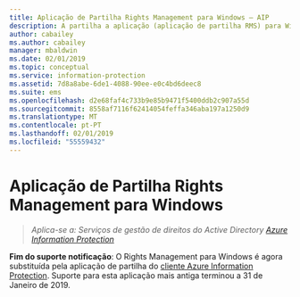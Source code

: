```yaml
---
title: Aplicação de Partilha Rights Management para Windows – AIP
description: A partilha a aplicação (aplicação de partilha RMS) para Windows Rights Management já não é suportada.
author: cabailey
ms.author: cabailey
manager: mbaldwin
ms.date: 02/01/2019
ms.topic: conceptual
ms.service: information-protection
ms.assetid: 7d8a8abe-6de1-4088-90ee-e0c4bd6deec8
ms.suite: ems
ms.openlocfilehash: d2e68faf4c733b9e85b9471f5400ddb2c907a55d
ms.sourcegitcommit: 8558af7116f62414054feffa346aba197a1250d9
ms.translationtype: MT
ms.contentlocale: pt-PT
ms.lasthandoff: 02/01/2019
ms.locfileid: "55559432"
---
```

# <a name="rights-management-sharing-application-for-windows"></a>Aplicação de Partilha Rights Management para Windows

>*Aplica-se a: Serviços de gestão de direitos do Active Directory [Azure Information Protection](https://azure.microsoft.com/pricing/details/information-protection)*

**Fim do suporte notificação**: O Rights Management para Windows é agora substituída pela aplicação de partilha do [cliente Azure Information Protection](aip-client.md). Suporte para esta aplicação mais antiga terminou a 31 de Janeiro de 2019.
